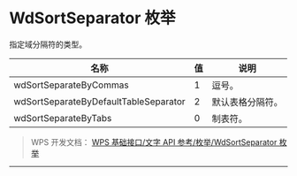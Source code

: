 # WdSortSeparator 枚举

指定域分隔符的类型。

| 名称                                  | 值  | 说明             |
|---------------------------------------|-----|------------------|
| wdSortSeparateByCommas                | 1   | 逗号。           |
| wdSortSeparateByDefaultTableSeparator | 2   | 默认表格分隔符。 |
| wdSortSeparateByTabs                  | 0   | 制表符。         |

> WPS 开发文档： [WPS 基础接口/文字 API 参考/枚举/WdSortSeparator 枚举](https://qn.cache.wpscdn.cn/encs/doc/office_v19/topics/WPS%20%E5%9F%BA%E7%A1%80%E6%8E%A5%E5%8F%A3/%E6%96%87%E5%AD%97%20API%20%E5%8F%82%E8%80%83/%E6%9E%9A%E4%B8%BE/WdSortSeparator%20%E6%9E%9A%E4%B8%BE.html)

------------------------------------------------------------------------
